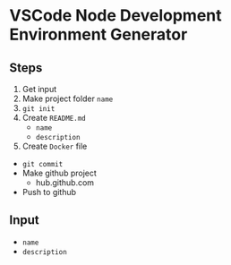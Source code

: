 # VSCode Node Development Environment Generator

## Steps
1. Get input
2. Make project folder `name`
3. `git init`
4. Create `README.md`
    - `name`
    - `description`
5. Create `Docker` file

- `git commit`
- Make github project
    - hub.github.com
- Push to github

## Input

- `name`
- `description`